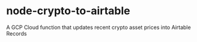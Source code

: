 # node-crypto-to-airtable
A GCP Cloud function that updates recent crypto asset prices into Airtable Records
